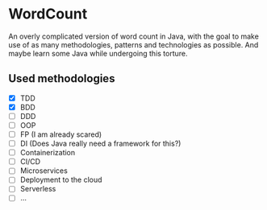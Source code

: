 # WordCount

An overly complicated version of word count in Java, with the goal to make use of as many methodologies, patterns and technologies as possible. And maybe learn some Java while undergoing this torture.

## Used methodologies

- [x] TDD
- [x] BDD
- [ ] DDD
- [ ] OOP
- [ ] FP (I am already scared)
- [ ] DI (Does Java really need a framework for this?)
- [ ] Containerization
- [ ] CI/CD
- [ ] Microservices
- [ ] Deployment to the cloud
- [ ] Serverless
- [ ] ...
